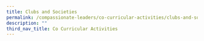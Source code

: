 ```yaml
---
title: Clubs and Societies
permalink: /compassionate-leaders/co-curricular-activities/clubs-and-societies/art-n-crafts/
description: ""
third_nav_title: Co Curricular Activities
---
```



